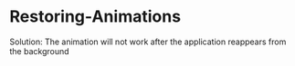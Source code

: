 # Restoring-Animations
Solution: The animation will not work after the application reappears from the background
